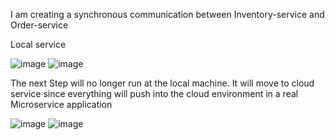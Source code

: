 I am creating a synchronous communication between Inventory-service and Order-service

Local service

![image](https://github.com/chunkityip/Backend-Microservice-Project/assets/47329780/e2b313f2-fb7c-4b00-9727-c28d3ffc80f8)
![image](https://github.com/chunkityip/Backend-Microservice-Project/assets/47329780/49ab58ee-8157-4374-933c-21086457234e)

The next Step will no longer run at the local machine. It will move to cloud service since everything will push into the cloud environment in a real Microservice application

![image](https://github.com/chunkityip/Backend-Microservice-Project/assets/47329780/df814c4b-8c00-4cd0-b529-4d4c31ed783f)
![image](https://github.com/chunkityip/Backend-Microservice-Project/assets/47329780/e31629a4-8ae7-4d26-b78a-a4b2fd0558df)



